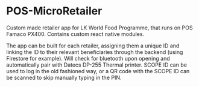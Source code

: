# POS-MicroRetailer
Custom made retailer app for LK World Food Programme, that runs on POS Famaco PX400. Contains custom react native modules. 

The app can be built for each retailer, assigning them a unique ID and linking the ID to their relevant beneficiaries through the backend (using Firestore for example). Will check for bluetooth upon opening and automatically pair with Datecs DP-255 Thermal printer. SCOPE ID can be used to log in the old fashioned way, or a QR code with the SCOPE ID can be scanned to skip manually typing in the PIN.
